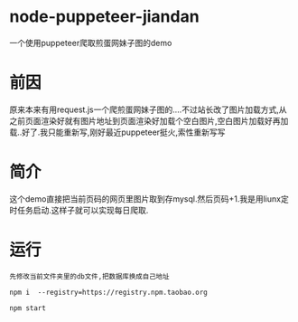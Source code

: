 # node-puppeteer-jiandan
一个使用puppeteer爬取煎蛋网妹子图的demo

# 前因

 原来本来有用request.js一个爬煎蛋网妹子图的....不过站长改了图片加载方式,从之前页面渲染好就有图片地址到页面渲染好加载个空白图片,空白图片加载好再加载..好了.我只能重新写,刚好最近puppeteer挺火,索性重新写写

# 简介
这个demo直接把当前页码的网页里图片取到存mysql.然后页码+1.我是用liunx定时任务启动.这样子就可以实现每日爬取.

# 运行
`先修改当前文件夹里的db文件,把数据库换成自己地址`
```
npm i  --registry=https://registry.npm.taobao.org

npm start
```